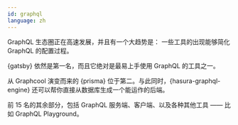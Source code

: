 ```yaml
---
id: graphql  
language: zh
---
```



GraphQL 生态圈正在高速发展，并且有一个大趋势是：
一些工具的出现能够简化 GraphQL 的配置过程。

{gatsby} 依然是第一名，而且它绝对是最易上手使用 GraphQL 的工具之一。

从 Graphcool 演变而来的 {prisma} 位于第二。与此同时，{hasura-graphql-engine} 还可以帮你直接从数据库生成一个能运作的后端。

前 15 名的其余部分，包括 GraphQL 服务端、客户端、以及各种其他工具 —— 比如 GraphQL Playground。

